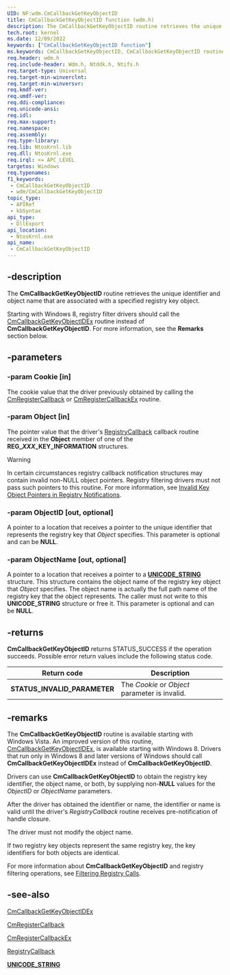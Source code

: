 ```yaml
---
UID: NF:wdm.CmCallbackGetKeyObjectID
title: CmCallbackGetKeyObjectID function (wdm.h)
description: The CmCallbackGetKeyObjectID routine retrieves the unique identifier and object name that are associated with a specified registry key object.
tech.root: kernel
ms.date: 12/09/2022
keywords: ["CmCallbackGetKeyObjectID function"]
ms.keywords: CmCallbackGetKeyObjectID, CmCallbackGetKeyObjectID routine [Kernel-Mode Driver Architecture], ConfigMgrRef_dbab8a69-78b4-4ae8-8409-e62e62ea8b9e.xml, kernel.cmcallbackgetkeyobjectid, wdm/CmCallbackGetKeyObjectID
req.header: wdm.h
req.include-header: Wdm.h, Ntddk.h, Ntifs.h
req.target-type: Universal
req.target-min-winverclnt:
req.target-min-winversvr: 
req.kmdf-ver: 
req.umdf-ver: 
req.ddi-compliance: 
req.unicode-ansi: 
req.idl: 
req.max-support: 
req.namespace: 
req.assembly: 
req.type-library: 
req.lib: NtosKrnl.lib
req.dll: NtosKrnl.exe
req.irql: <= APC_LEVEL
targetos: Windows
req.typenames: 
f1_keywords:
 - CmCallbackGetKeyObjectID
 - wdm/CmCallbackGetKeyObjectID
topic_type:
 - APIRef
 - kbSyntax
api_type:
 - DllExport
api_location:
 - NtosKrnl.exe
api_name:
 - CmCallbackGetKeyObjectID
---
```


## -description

The **CmCallbackGetKeyObjectID** routine retrieves the unique identifier and object name that are associated with a specified registry key object.

Starting with Windows 8, registry filter drivers should call the [CmCallbackGetKeyObjectIDEx](./nf-wdm-cmcallbackgetkeyobjectidex.md) routine instead of **CmCallbackGetKeyObjectID**. For more information, see the **Remarks** section below.

## -parameters

### -param Cookie [in]

The cookie value that the driver previously obtained by calling the [CmRegisterCallback](./nf-wdm-cmregistercallback.md) or [CmRegisterCallbackEx](./nf-wdm-cmregistercallbackex.md) routine.

### -param Object [in]

The pointer value that the driver's [RegistryCallback](./nc-wdm-ex_callback_function.md) callback routine received in the **Object** member of one of the **REG_*XXX*_KEY_INFORMATION** structures.

> [!WARNING]
> In certain circumstances registry callback notification structures may contain invalid non-NULL object pointers. Registry filtering drivers must not pass such pointers to this routine. For more information, see [Invalid Key Object Pointers in Registry Notifications](/windows-hardware/drivers/kernel/invalid-key-object-pointers-in-registry-notifications).

### -param ObjectID [out, optional]

A pointer to a location that receives a pointer to the unique identifier that represents the registry key that *Object* specifies. This parameter is optional and can be **NULL**.

### -param ObjectName [out, optional]

A pointer to a location that receives a pointer to a [**UNICODE_STRING**](/windows/win32/api/ntdef/ns-ntdef-_unicode_string) structure. This structure contains the object name of the registry key object that *Object* specifies. The object name is actually the full path name of the registry key that the object represents. The caller must not write to this **UNICODE_STRING** structure or free it. This parameter is optional and can be **NULL**.

## -returns

**CmCallbackGetKeyObjectID** returns STATUS_SUCCESS if the operation succeeds. Possible error return values include the following status code.

| Return code | Description |
|---|---|
| **STATUS_INVALID_PARAMETER** | The *Cookie* or *Object* parameter is invalid. |

## -remarks

The **CmCallbackGetKeyObjectID** routine is available starting with Windows Vista. An improved version of this routine, [CmCallbackGetKeyObjectIDEx](./nf-wdm-cmcallbackgetkeyobjectidex.md), is available starting with Windows 8. Drivers that run only in Windows 8 and later versions of Windows should call **CmCallbackGetKeyObjectIDEx** instead of **CmCallbackGetKeyObjectID**.

Drivers can use **CmCallbackGetKeyObjectID** to obtain the registry key identifier, the object name, or both, by supplying non-**NULL** values for the *ObjectID* or *ObjectName* parameters.

After the driver has obtained the identifier or name, the identifier or name is valid until the driver's *RegistryCallback* routine receives pre-notification of handle closure.

The driver must not modify the object name.

If two registry key objects represent the same registry key, the key identifiers for both objects are identical.

For more information about **CmCallbackGetKeyObjectID** and registry filtering operations, see [Filtering Registry Calls](/windows-hardware/drivers/kernel/filtering-registry-calls).

## -see-also

[CmCallbackGetKeyObjectIDEx](./nf-wdm-cmcallbackgetkeyobjectidex.md)

[CmRegisterCallback](./nf-wdm-cmregistercallback.md)

[CmRegisterCallbackEx](./nf-wdm-cmregistercallbackex.md)

[RegistryCallback](./nc-wdm-ex_callback_function.md)

[**UNICODE_STRING**](/windows/win32/api/ntdef/ns-ntdef-_unicode_string)